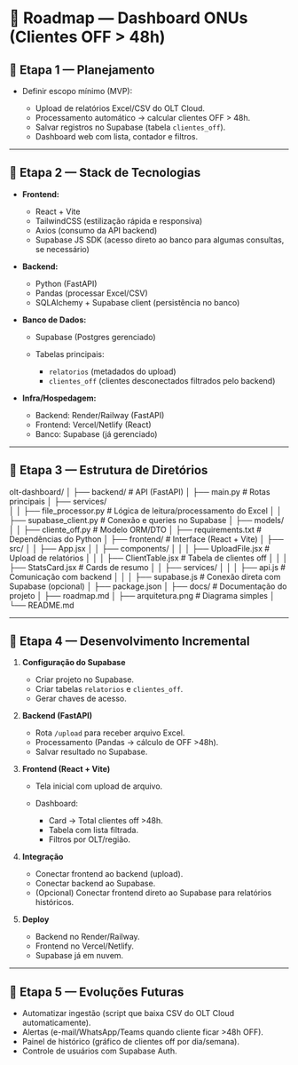 # 📌 Roadmap — Dashboard ONUs (Clientes OFF > 48h)

## 🔹 Etapa 1 — Planejamento

* Definir escopo mínimo (MVP):

  * Upload de relatórios Excel/CSV do OLT Cloud.
  * Processamento automático → calcular clientes OFF > 48h.
  * Salvar registros no Supabase (tabela `clientes_off`).
  * Dashboard web com lista, contador e filtros.

---

## 🔹 Etapa 2 — Stack de Tecnologias

* **Frontend:**

  * React + Vite
  * TailwindCSS (estilização rápida e responsiva)
  * Axios (consumo da API backend)
  * Supabase JS SDK (acesso direto ao banco para algumas consultas, se necessário)

* **Backend:**

  * Python (FastAPI)
  * Pandas (processar Excel/CSV)
  * SQLAlchemy + Supabase client (persistência no banco)

* **Banco de Dados:**

  * Supabase (Postgres gerenciado)
  * Tabelas principais:

    * `relatorios` (metadados do upload)
    * `clientes_off` (clientes desconectados filtrados pelo backend)

* **Infra/Hospedagem:**

  * Backend: Render/Railway (FastAPI)
  * Frontend: Vercel/Netlify (React)
  * Banco: Supabase (já gerenciado)

---

## 🔹 Etapa 3 — Estrutura de Diretórios


olt-dashboard/
│
├── backend/                        # API (FastAPI)
│   ├── main.py                     # Rotas principais
│   ├── services/                   
│   │   ├── file_processor.py       # Lógica de leitura/processamento do Excel
│   │   ├── supabase_client.py      # Conexão e queries no Supabase
│   ├── models/                     
│   │   ├── cliente_off.py          # Modelo ORM/DTO
│   ├── requirements.txt            # Dependências do Python
│
├── frontend/                       # Interface (React + Vite)
│   ├── src/
│   │   ├── App.jsx
│   │   ├── components/
│   │   │   ├── UploadFile.jsx      # Upload de relatórios
│   │   │   ├── ClientTable.jsx     # Tabela de clientes off
│   │   │   ├── StatsCard.jsx       # Cards de resumo
│   │   ├── services/
│   │   │   ├── api.js              # Comunicação com backend
│   │   │   ├── supabase.js         # Conexão direta com Supabase (opcional)
│   ├── package.json
│
├── docs/                           # Documentação do projeto
│   ├── roadmap.md
│   ├── arquitetura.png             # Diagrama simples
│
└── README.md


---

## 🔹 Etapa 4 — Desenvolvimento Incremental

1. **Configuração do Supabase**

   * Criar projeto no Supabase.
   * Criar tabelas `relatorios` e `clientes_off`.
   * Gerar chaves de acesso.

2. **Backend (FastAPI)**

   * Rota `/upload` para receber arquivo Excel.
   * Processamento (Pandas → cálculo de OFF >48h).
   * Salvar resultado no Supabase.

3. **Frontend (React + Vite)**

   * Tela inicial com upload de arquivo.
   * Dashboard:

     * Card → Total clientes off >48h.
     * Tabela com lista filtrada.
     * Filtros por OLT/região.

4. **Integração**

   * Conectar frontend ao backend (upload).
   * Conectar backend ao Supabase.
   * (Opcional) Conectar frontend direto ao Supabase para relatórios históricos.

5. **Deploy**

   * Backend no Render/Railway.
   * Frontend no Vercel/Netlify.
   * Supabase já em nuvem.

---

## 🔹 Etapa 5 — Evoluções Futuras

* Automatizar ingestão (script que baixa CSV do OLT Cloud automaticamente).
* Alertas (e-mail/WhatsApp/Teams quando cliente ficar >48h OFF).
* Painel de histórico (gráfico de clientes off por dia/semana).
* Controle de usuários com Supabase Auth.
